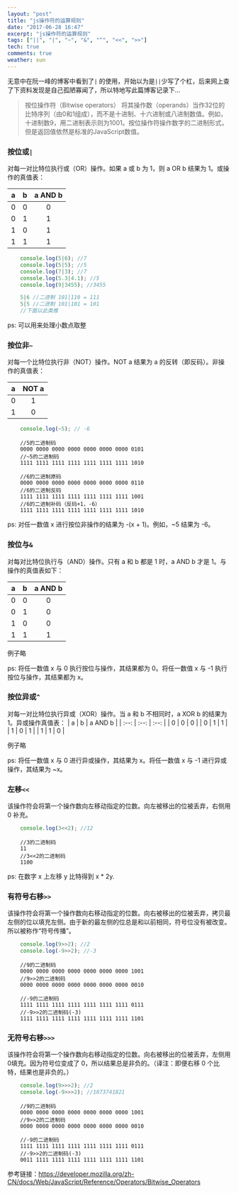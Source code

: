```yaml
---
layout: "post"
title: "js操作符的运算规则"
date: "2017-06-28 16:47"
excerpt: "js操作符的运算规则"
tags: ["||", "|", "~", "&", "^", "<<", ">>"]
tech: true
comments: true
weather: sun
---
```



无意中在阮一峰的博客中看到了`|` 的使用，开始以为是`||`少写了个杠，后来网上查了下资料发现是自己孤陋寡闻了，所以特地写此篇博客记录下...
> 按位操作符（Bitwise operators） 将其操作数（operands）当作32位的比特序列（由0和1组成），而不是十进制、十六进制或八进制数值。例如，十进制数9，用二进制表示则为1001。按位操作符操作数字的二进制形式，但是返回值依然是标准的JavaScript数值。


### 按位或`|`
对每一对比特位执行或（OR）操作。如果 a 或 b 为 1，则 a OR b 结果为 1。或操作的真值表：

| a    | b    |  a AND b  |
| :--:  | :--:  | :--: |
| 0 | 0 | 0 |
| 0 | 1 | 1 |
| 1 | 0 | 1 |
| 1 | 1 | 1 |

``` javascript
    console.log(5|6); //7
    console.log(5|5); //5
    console.log(7|3); //7
    console.log(5.3|4.1); //5
    console.log(9|3455); //3455
```

```javascript
    5|6 //二进制 101|110 = 111
    5|5 //二进制 101|101 = 101
    //下面以此类推
```
ps: 可以用来处理小数点取整


### 按位非`~`
对每一个比特位执行非（NOT）操作。NOT a 结果为 a 的反转（即反码）。非操作的真值表：

| a | NOT a |
| :--: | :--: |
| 0 | 1 |
| 1 | 0 |


``` javascript
    console.log(~5); // -6
```

```
    //5的二进制码
    0000 0000 0000 0000 0000 0000 0000 0101
    //~5的二进制码
    1111 1111 1111 1111 1111 1111 1111 1010

    //6的二进制原码
    0000 0000 0000 0000 0000 0000 0000 0110
    //6的二进制反码
    1111 1111 1111 1111 1111 1111 1111 1001
    //6的二进制补码（反码+1，-6）
    1111 1111 1111 1111 1111 1111 1111 1010
```

ps: 对任一数值 x 进行按位非操作的结果为 -(x + 1)。例如，~5 结果为 -6。


### 按位与`&`
对每对比特位执行与（AND）操作。只有 a 和 b 都是 1 时，a AND b 才是 1。与操作的真值表如下：

| a | b | a AND b |
| :--: | :--: | :--: |
| 0 | 0 | 0 |
| 0 | 1 | 0 |
| 1 | 0 | 0 |
| 1 | 1 | 1 |

例子略

ps: 将任一数值 x 与 0 执行按位与操作，其结果都为 0。将任一数值 x 与 -1 执行按位与操作，其结果都为 x。


### 按位异或`^`
对每一对比特位执行异或（XOR）操作。当 a 和 b 不相同时，a XOR b 的结果为 1。异或操作真值表：
| a | b | a AND b |
| :--: | :--: | :--: |
| 0 | 0 | 0 |
| 0 | 1 | 1 |
| 1 | 0 | 1 |
| 1 | 1 | 0 |

例子略

ps: 将任一数值 x 与 0 进行异或操作，其结果为 x。将任一数值 x 与 -1 进行异或操作，其结果为 ~x。


### 左移`<<`
该操作符会将第一个操作数向左移动指定的位数。向左被移出的位被丢弃，右侧用 0 补充。

``` javascript
    console.log(3<<2); //12
```

```
    //3的二进制码
    11
    //3<<2的二进制码
    1100
```

ps: 在数字 x 上左移 y 比特得到 x * 2y.


### 有符号右移`>>`
该操作符会将第一个操作数向右移动指定的位数。向右被移出的位被丢弃，拷贝最左侧的位以填充左侧。由于新的最左侧的位总是和以前相同，符号位没有被改变。所以被称作“符号传播”。

``` javascript
    console.log(9>>2); //2
    console.log(-9>>2); //-3
```

```
    //9的二进制码
    0000 0000 0000 0000 0000 0000 0000 1001
    //9>>2的二进制码
    0000 0000 0000 0000 0000 0000 0000 0010

    //-9的二进制码
    1111 1111 1111 1111 1111 1111 1111 0111
    //-9>>2的二进制码(-3)
    1111 1111 1111 1111 1111 1111 1111 1101
```


### 无符号右移`>>>`
该操作符会将第一个操作数向右移动指定的位数。向右被移出的位被丢弃，左侧用0填充。因为符号位变成了 0，所以结果总是非负的。（译注：即便右移 0 个比特，结果也是非负的。）

``` javascript
    console.log(9>>>2); //2
    console.log(-9>>>2); //1073741821
```

```
    //9的二进制码
    0000 0000 0000 0000 0000 0000 0000 1001
    //9>>2的二进制码
    0000 0000 0000 0000 0000 0000 0000 0010

    //-9的二进制码
    1111 1111 1111 1111 1111 1111 1111 0111
    //-9>>2的二进制码(-3)
    0011 1111 1111 1111 1111 1111 1111 1101
```


参考链接：<https://developer.mozilla.org/zh-CN/docs/Web/JavaScript/Reference/Operators/Bitwise_Operators>
